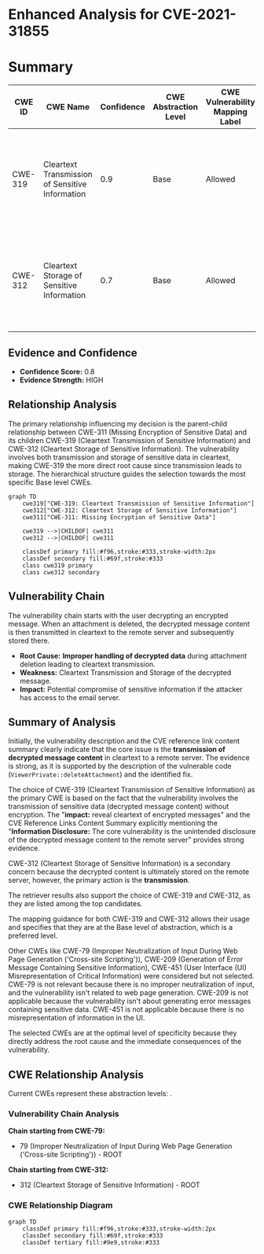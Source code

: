 # Enhanced Analysis for CVE-2021-31855

# Summary
| CWE ID | CWE Name | Confidence | CWE Abstraction Level | CWE Vulnerability Mapping Label | CWE-Vulnerability Mapping Notes |
|---|---|---|---|---|---|
| CWE-319 | Cleartext Transmission of Sensitive Information | 0.9 | Base | Allowed | Primary CWE: The decrypted content of the message is uploaded to the remote server in cleartext. |
| CWE-312 | Cleartext Storage of Sensitive Information | 0.7 | Base | Allowed | Secondary CWE: The decrypted content is ultimately stored on the remote server, even if temporarily. |

## Evidence and Confidence

*   **Confidence Score:** 0.8
*   **Evidence Strength:** HIGH

## Relationship Analysis
The primary relationship influencing my decision is the parent-child relationship between CWE-311 (Missing Encryption of Sensitive Data) and its children CWE-319 (Cleartext Transmission of Sensitive Information) and CWE-312 (Cleartext Storage of Sensitive Information). The vulnerability involves both transmission and storage of sensitive data in cleartext, making CWE-319 the more direct root cause since transmission leads to storage. The hierarchical structure guides the selection towards the most specific Base level CWEs.

```mermaid
graph TD
    cwe319["CWE-319: Cleartext Transmission of Sensitive Information"]
    cwe312["CWE-312: Cleartext Storage of Sensitive Information"]
    cwe311["CWE-311: Missing Encryption of Sensitive Data"]
    
    cwe319 -->|CHILDOF| cwe311
    cwe312 -->|CHILDOF| cwe311

    classDef primary fill:#f96,stroke:#333,stroke-width:2px
    classDef secondary fill:#69f,stroke:#333
    class cwe319 primary
    class cwe312 secondary
```

## Vulnerability Chain
The vulnerability chain starts with the user decrypting an encrypted message. When an attachment is deleted, the decrypted message content is then transmitted in cleartext to the remote server and subsequently stored there.

*   **Root Cause:** **Improper handling of decrypted data** during attachment deletion leading to cleartext transmission.
*   **Weakness:** Cleartext Transmission and Storage of the decrypted message.
*   **Impact:** Potential compromise of sensitive information if the attacker has access to the email server.

## Summary of Analysis
Initially, the vulnerability description and the CVE reference link content summary clearly indicate that the core issue is the **transmission of decrypted message content** in cleartext to a remote server. The evidence is strong, as it is supported by the description of the vulnerable code (`ViewerPrivate::deleteAttachment`) and the identified fix.

The choice of CWE-319 (Cleartext Transmission of Sensitive Information) as the primary CWE is based on the fact that the vulnerability involves the transmission of sensitive data (decrypted message content) without encryption. The "**impact:** reveal cleartext of encrypted messages" and the CVE Reference Links Content Summary explicitly mentioning the "**Information Disclosure:** The core vulnerability is the unintended disclosure of the decrypted message content to the remote server" provides strong evidence.

CWE-312 (Cleartext Storage of Sensitive Information) is a secondary concern because the decrypted content is ultimately stored on the remote server, however, the primary action is the **transmission**.

The retriever results also support the choice of CWE-319 and CWE-312, as they are listed among the top candidates.

The mapping guidance for both CWE-319 and CWE-312 allows their usage and specifies that they are at the Base level of abstraction, which is a preferred level.

Other CWEs like CWE-79 (Improper Neutralization of Input During Web Page Generation ('Cross-site Scripting')), CWE-209 (Generation of Error Message Containing Sensitive Information), CWE-451 (User Interface (UI) Misrepresentation of Critical Information) were considered but not selected. CWE-79 is not relevant because there is no improper neutralization of input, and the vulnerability isn't related to web page generation. CWE-209 is not applicable because the vulnerability isn't about generating error messages containing sensitive data. CWE-451 is not applicable because there is no misrepresentation of information in the UI.

The selected CWEs are at the optimal level of specificity because they directly address the root cause and the immediate consequences of the vulnerability.


## CWE Relationship Analysis

Current CWEs represent these abstraction levels: .


### Vulnerability Chain Analysis

**Chain starting from CWE-79:**
- 79 (Improper Neutralization of Input During Web Page Generation ('Cross-site Scripting')) - ROOT


**Chain starting from CWE-312:**
- 312 (Cleartext Storage of Sensitive Information) - ROOT



### CWE Relationship Diagram

```mermaid
graph TD
    classDef primary fill:#f96,stroke:#333,stroke-width:2px
    classDef secondary fill:#69f,stroke:#333
    classDef tertiary fill:#9e9,stroke:#333
```